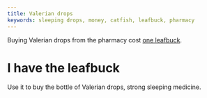 ```yaml
---
title: Valerian drops
keywords: sleeping drops, money, catfish, leafbuck, pharmacy
---
```


Buying Valerian drops from the pharmacy cost [one leafbuck](030-money.md).

# I have the leafbuck
Use it to buy the bottle of Valerian drops, strong sleeping medicine.
